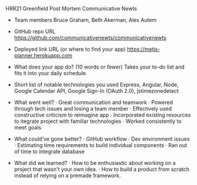 HRR21 Greenfield Post Mortem
Communicative Newts

- Team members
Bruce Graham, Beth Akerman, Alex Autem

- GitHub repo URL
https://github.com/communicativenewts/communicativenewts

- Deployed link URL (or where to find your app)
https://metis-planner.herokuapp.com

- What does your app do? (10 words or fewer)
Takes your to-do list and fits it into your daily schedule.

- Short list of notable technologies you used
Express, Angular, Node, Google Calendar API, Google Sign-In (OAuth 2.0), jstimezonedetect

- What went well?
·      Great communication and teamwork
·      Powered through tech issues and losing a team member
·      Effectively used constructive criticism to reimagine app
·      Incorporated existing resources to itegrate project with familiar technologies
·      Worked consistently to meet goals

- What could've gone better?
·      GitHub workflow
·      Dev environment issues
·      Estimating time requirements to build individual components
·      Ran out of time to integrate database

- What did we learned?
·      How to be enthusiastic about working on a project that wasn't your own idea.
·      How to build a product from scratch instead of relying on a premade framework.